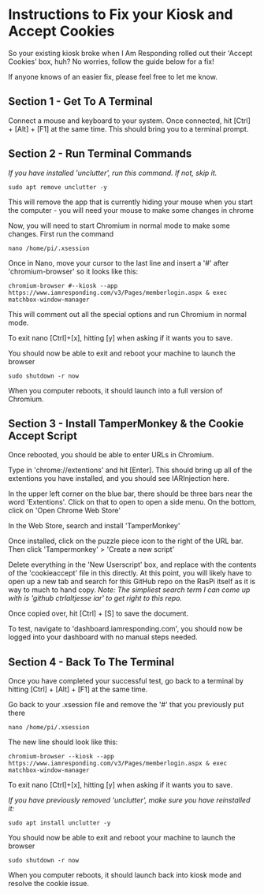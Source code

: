 # Instructions to Fix your Kiosk and Accept Cookies
So your existing kiosk broke when I Am Responding rolled out their 'Accept Cookies' box, huh? No worries, follow the guide below for a fix!

If anyone knows of an easier fix, please feel free to let me know.

## Section 1 - Get To A Terminal
Connect a mouse and keyboard to your system. Once connected, hit [Ctrl] + [Alt] + [F1] at the same time. This should bring you to a terminal prompt.

## Section 2 - Run Terminal Commands
*If you have installed 'unclutter', run this command. If not, skip it.*

    sudo apt remove unclutter -y

This will remove the app that is currently hiding your mouse when you start the computer - you will need your mouse to make some changes in chrome

Now, you will need to start Chromium in normal mode to make some changes. First run the command

    nano /home/pi/.xsession

Once in Nano, move your cursor to the last line and insert a '#' after 'chromium-browser' so it looks like this:

    chromium-browser #--kiosk --app https://www.iamresponding.com/v3/Pages/memberlogin.aspx & exec matchbox-window-manager

This will comment out all the special options and run Chromium in normal mode.

To exit nano [Ctrl]+[x], hitting [y] when asking if it wants you to save.
    
You should now be able to exit and reboot your machine to launch the browser

    sudo shutdown -r now    

When you computer reboots, it should launch into a full version of Chromium.

## Section 3 - Install TamperMonkey & the Cookie Accept Script
Once rebooted, you should be able to enter URLs in Chromium.

Type in 'chrome://extentions' and hit [Enter]. This should bring up all of the extentions you have installed, and you should see IARInjection here.

In the upper left corner on the blue bar, there should be three bars near the word 'Extentions'. Click on that to open to open a side menu. On the bottom, click on 'Open Chrome Web Store'

In the Web Store, search and install 'TamperMonkey'

Once installed, click on the puzzle piece icon to the right of the URL bar. Then click 'Tampermonkey' > 'Create a new script'

Delete everything in the 'New Userscript' box, and replace with the contents of the 'cookieaccept' file in this directly. At this point, you will likely have to open up a new tab and search for this GitHub repo on the RasPi itself as it is way to much to hand copy.
*Note: The simpliest search term I can come up with is 'github ctrlaltjesse iar' to get right to this repo.*

Once copied over, hit [Ctrl] + [S] to save the document.

To test, navigate to 'dashboard.iamresponding.com', you should now be logged into your dashboard with no manual steps needed.

## Section 4 - Back To The Terminal
Once you have completed your successful test, go back to a terminal by hitting [Ctrl] + [Alt] + [F1] at the same time.

Go back to your .xsession file and remove the '#' that you previously put there

    nano /home/pi/.xsession

The new line should look like this:

    chromium-browser --kiosk --app https://www.iamresponding.com/v3/Pages/memberlogin.aspx & exec matchbox-window-manager

To exit nano [Ctrl]+[x], hitting [y] when asking if it wants you to save.

*If you have previously removed 'unclutter', make sure you have reinstalled it:*

    sudo apt install unclutter -y

You should now be able to exit and reboot your machine to launch the browser

    sudo shutdown -r now    

When you computer reboots, it should launch back into kiosk mode and resolve the cookie issue.

